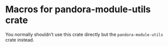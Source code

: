 # Macros for pandora-module-utils crate

You normally shouldn’t use this crate directly but the `pandora-module-utils` crate instead.
